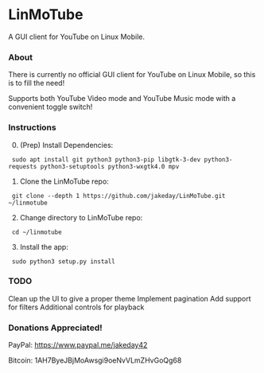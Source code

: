 # LinMoTube

A GUI client for YouTube on Linux Mobile.

### About
There is currently no official GUI client for YouTube on Linux Mobile, so this is to fill the need!

Supports both YouTube Video mode and YouTube Music mode with a convenient toggle switch!

### Instructions

0. (Prep) Install Dependencies:
  ```
   sudo apt install git python3 python3-pip libgtk-3-dev python3-requests python3-setuptools python3-wxgtk4.0 mpv
  ```
1. Clone the LinMoTube repo:
  ```
   git clone --depth 1 https://github.com/jakeday/LinMoTube.git ~/linmotube
  ```
2. Change directory to LinMoTube repo:
  ```
   cd ~/linmotube
  ```
3. Install the app:
  ```
   sudo python3 setup.py install
  ```

### TODO

Clean up the UI to give a proper theme
Implement pagination
Add support for filters
Additional controls for playback

### Donations Appreciated!

PayPal: https://www.paypal.me/jakeday42

Bitcoin: 1AH7ByeJBjMoAwsgi9oeNvVLmZHvGoQg68
